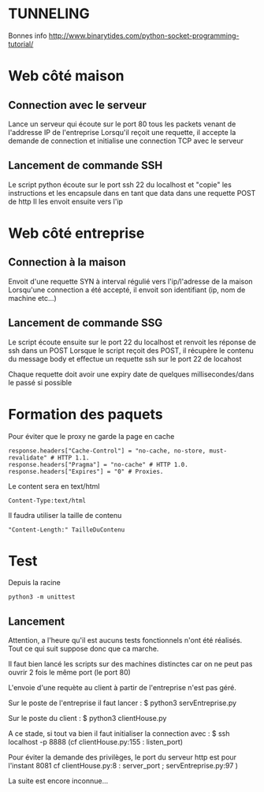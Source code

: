 # TUNNELING

Bonnes info
http://www.binarytides.com/python-socket-programming-tutorial/

# Web côté maison
## Connection avec le serveur
Lance un serveur qui écoute sur le port 80 tous les packets venant de l'addresse IP de l'entreprise
Lorsqu'il reçoit une requette, il accepte la demande de connection et initialise une connection TCP avec le serveur

## Lancement de commande SSH 
Le script python écoute sur le port ssh 22 du localhost et "copie" les instructions et les encapsule dans en tant que data dans une requette POST de http
Il les envoit ensuite vers l'ip

# Web côté entreprise
## Connection à la maison
Envoit d'une requette SYN à interval régulié vers l'ip/l'adresse de la maison
Lorsqu'une connection a été accepté, il envoit son identifiant (ip, nom de machine etc...)

## Lancement de commande SSG
Le script écoute ensuite sur le port 22 du localhost et renvoit les réponse de ssh dans un POST
Lorsque le script reçoit des POST, il récupère le contenu du message body et effectue un requette ssh sur le port 22 de locahost

Chaque requette doit avoir une expiry date de quelques millisecondes/dans le passé si possible

# Formation des paquets
Pour éviter que le proxy ne garde la page en cache
```
response.headers["Cache-Control"] = "no-cache, no-store, must-revalidate" # HTTP 1.1.
response.headers["Pragma"] = "no-cache" # HTTP 1.0.
response.headers["Expires"] = "0" # Proxies.
```
Le content sera en text/html
```
Content-Type:text/html
```
Il faudra utiliser la taille de contenu
```
"Content-Length:" TailleDuContenu 
```

# Test
Depuis la racine
```
python3 -m unittest
```


## Lancement 
Attention, a l'heure qu'il est aucuns tests fonctionnels
n'ont été réalisés. Tout ce qui suit suppose donc que ca marche.

Il faut bien lancé les scripts sur des machines distinctes car
on ne peut pas ouvrir 2 fois le même port (le port 80)

L'envoie d'une requète au client à partir de l'entreprise n'est pas géré.


Sur le poste de l'entreprise il faut lancer : $ python3 servEntreprise.py

Sur le poste du client : $ python3 clientHouse.py

A ce stade, si tout va bien il faut initialiser la connection avec :
    $ ssh localhost -p 8888   (cf clientHouse.py:155 : listen_port)

Pour éviter la demande des privilèges, le port du serveur http  est pour l'instant 8081 cf clientHouse.py:8 : server_port ; servEntreprise.py:97 )

La suite est encore inconnue...
